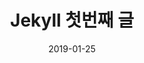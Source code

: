 ---
date: 2019-01-25
title: "Jekyll 첫번째 글"
categories: blog
tags: jekyll
# 목차
toc: true  
toc_sticky: true 
---